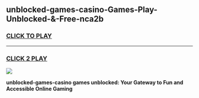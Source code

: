 
## unblocked-games-casino-Games-Play-Unblocked-&-Free-nca2b
<h3>
<a href="https://premium76.site?title=unblocked-games-casino&ref=24A">CLICK TO PLAY</a></h3>
<hr>

<h3>
<a href="https://premium76.site?title=unblocked-games-casino&ref=24A">CLICK 2 PLAY</a>
  
</h3>

<a href="https://premium76.site?title=unblocked-games-casino&ref=24A"><img src="https://clearcache.store/games.png"></a>


**unblocked-games-casino games unblocked: Your Gateway to Fun and Accessible Online Gaming**
